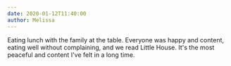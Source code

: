 ```yaml
---
date: 2020-01-12T11:40:00
author: Melissa
---
```

Eating lunch with the family at the table. Everyone was happy and content, eating well without complaining, and we read Little House. It's the most peaceful and content I've felt in a long time.